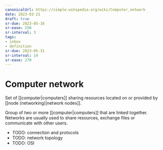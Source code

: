 ```yaml
---
canonicalUrl: https://simple.wikipedia.org/wiki/Computer_network
date: 2023-03-21
draft: true
sr-due: 2023-05-16
sr-ease: 250
sr-interval: 3
tags:
- inbox
- definition
sr-due: 2023-05-31
sr-interval: 14
sr-ease: 270
---
```


# Computer network

Set of [[computer|computers]] sharing resources located on or provided by
[[node (networking)|network nodes]].

Group of two or more [[computer|computers]] that are linked together. Networks
are usually used to share resources, exchange files or communicate with other
users.

- TODO: connection and protocols
- TODO: network topology
- TODO: OSI
